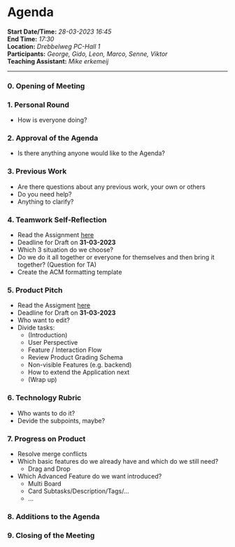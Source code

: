 # Agenda 
**Start Date/Time:** *28-03-2023 16:45*\
**End Time:** *17:30*\
**Location:** *Drebbelweg PC-Hall 1*\
**Participants:** *George, Gido, Leon, Marco, Senne, Viktor*\
**Teaching Assistant:** *Mike erkemeij*

---

### 0. Opening of Meeting

### 1. Personal Round
- How is everyone doing?

### 2. Approval of the Agenda
- Is there anything anyone would like to the Agenda?

### 3. Previous Work
- Are there questions about any previous work, your own or others
- Do you need help?
- Anything to clarify?

### 4. Teamwork Self-Reflection
- Read the Assignment [here](https://se.ewi.tudelft.nl/oopp/assignments/teamwork/#assignment)
- Deadline for Draft on **31-03-2023**
- Which 3 situation do we choose?
- Do we do it all together or everyone for themselves and then bring it together? (Question for TA)
- Create the ACM formatting template

### 5. Product Pitch
- Read the Assigment [here](https://se.ewi.tudelft.nl/oopp/assignments/product-pitch/)
- Deadline for Draft on **31-03-2023**
- Who want to edit?
- Divide tasks:
    - (Introduction)
    - User Perspective
    - Feature / Interaction Flow
    - Review Product Grading Schema
    - Non-visible Features (e.g. backend)
    - How to extend the Application next
    - (Wrap up)

### 6. Technology Rubric
- Who wants to do it?
- Devide the subpoints, maybe?

### 7. Progress on Product
- Resolve merge conflicts
- Which basic features do we already have and which do we still need?
    - Drag and Drop
- Which Advanced Feature do we want introduced?
    - Multi Board
    - Card Subtasks/Description/Tags/...
    - ...

### 8. Additions to the Agenda

### 9. Closing of the Meeting
